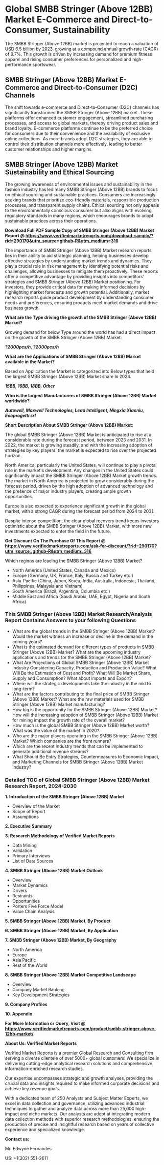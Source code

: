 <h1>Global SMBB Stringer (Above 12BB) Market E-Commerce and Direct-to-Consumer, Sustainability</h1><p class=""><p>The SMBB Stringer (Above 12BB) market is projected to reach a valuation of USD 6.5 billion by 2023, growing at a compound annual growth rate (CAGR) of 8.7%. This growth is driven by increasing demand for premium fitness apparel and rising consumer preferences for personalized and high-performance sportswear.</p><h2>SMBB Stringer (Above 12BB) Market E-Commerce and Direct-to-Consumer (D2C) Channels</h2><p>The shift towards e-commerce and Direct-to-Consumer (D2C) channels has significantly transformed the SMBB Stringer (Above 12BB) market. These platforms offer enhanced customer engagement, streamlined purchasing processes, and access to global markets, thereby driving product sales and brand loyalty. E-commerce platforms continue to be the preferred choice for consumers due to their convenience and the availability of exclusive online collections. As more brands adopt D2C strategies, they are able to control their distribution channels more effectively, leading to better customer relationships and higher margins.</p><h2>SMBB Stringer (Above 12BB) Market Sustainability and Ethical Sourcing</h2><p>The growing awareness of environmental issues and sustainability in the fashion industry has led many SMBB Stringer (Above 12BB) brands to focus on ethical sourcing and sustainable practices. Consumers are increasingly seeking brands that prioritize eco-friendly materials, responsible production processes, and transparent supply chains. Ethical sourcing not only appeals to the environmentally conscious consumer but also aligns with evolving regulatory standards in many regions, which encourages brands to adopt sustainable practices across their operations.</p></p><p class=""><strong>Download Full PDF Sample Copy of SMBB Stringer (Above 12BB) Market Report @ <a href="https://www.verifiedmarketreports.com/download-sample/?rid=290170&utm_source=github-R&utm_medium=316" target="_blank">https://www.verifiedmarketreports.com/download-sample/?rid=290170&utm_source=github-R&utm_medium=316</a></strong></p><p>The importance of&nbsp;SMBB Stringer (Above 12BB) Market research reports lies in their ability to aid strategic planning, helping businesses develop effective strategies by understanding market trends and dynamics. They play a crucial role in risk management by identifying potential risks and challenges, allowing businesses to mitigate them proactively. These reports offer a competitive advantage by providing insights into competitors' strategies and SMBB Stringer (Above 12BB) Market positioning. For investors, they provide critical data for making informed decisions by highlighting market forecasts and growth potential. Additionally, market research reports guide product development by understanding consumer needs and preferences, ensuring products meet market demands and drive business growth.</p><p><strong>What are the&nbsp;Type driving the growth of the SMBB Stringer (Above 12BB) Market?</strong></p><p id="" class="">Growing demand for below Type around the world has had a direct impact on the growth of the SMBB Stringer (Above 12BB) Market:</p><p class=""><em><strong>?2000pcs/h, ?2000pcs/h</strong></em></p><p class=""><strong>What are the&nbsp;Applications&nbsp;of SMBB Stringer (Above 12BB) Market available in the Market?</strong></p><p id="" class="">Based on Application the Market is categorized into Below types that held the largest SMBB Stringer (Above 12BB) Market share In 2024.</p><p class=""><em><strong>15BB, 16BB, 18BB, Other</strong></em></p><p class=""><strong>Who is the largest Manufacturers of SMBB Stringer (Above 12BB) Market worldwide?</strong></p><p><em><strong>Autowell, Maxwell Technologies, Lead Intelligent, Ningxia Xiaoniu, Ecoprogetti srl</strong></em></p><p id="" class=""><strong>Short Description About SMBB Stringer (Above 12BB) Market:</strong></p><p>The global SMBB Stringer (Above 12BB) Market is anticipated to rise at a considerable rate during the forecast period, between 2023 and 2031. In 2022, the market is growing steadily, and with the increasing adoption of strategies by key players, the market is expected to rise over the projected horizon.</p><p>North America, particularly the United States, will continue to play a pivotal role in the market's development. Any changes in the United States could significantly impact the SMBB Stringer (Above 12BB) Market growth trends. The market in North America is projected to grow considerably during the forecast period, driven by the high adoption of advanced technology and the presence of major industry players, creating ample growth opportunities.</p><p>Europe is also expected to experience significant growth in the global market, with a strong CAGR during the forecast period from 2024 to 2031.</p><p>Despite intense competition, the clear global recovery trend keeps investors optimistic about the SMBB Stringer (Above 12BB) Market, with more new investments expected to enter the field in the future.</p><p id="" class=""><strong>Get Discount On The Purchase Of This Report @ <a href="https://www.verifiedmarketreports.com/ask-for-discount/?rid=290170?utm_source=github-R&utm_medium=316" target="_blank">https://www.verifiedmarketreports.com/ask-for-discount/?rid=290170?utm_source=github-R&utm_medium=316</a></strong></p><p class="">Which regions are leading the SMBB Stringer (Above 12BB) Market?</p><ul><li>North America (United States, Canada and Mexico)</li><li>Europe (Germany, UK, France, Italy, Russia and Turkey etc.)</li><li>Asia-Pacific (China, Japan, Korea, India, Australia, Indonesia, Thailand, Philippines, Malaysia and Vietnam)</li><li>South America (Brazil, Argentina, Columbia etc.)</li><li>Middle East and Africa (Saudi Arabia, UAE, Egypt, Nigeria and South Africa)</li></ul><h3 id="" class="">This SMBB Stringer (Above 12BB) Market Research/Analysis Report Contains Answers to your following Questions</h3><ul><li>What are the global trends in the SMBB Stringer (Above 12BB) Market? Would the market witness an increase or decline in the demand in the coming years?</li><li>What is the estimated demand for different types of products in SMBB Stringer (Above 12BB) Market? What are the upcoming industry applications and trends for the SMBB Stringer (Above 12BB) Market?</li><li>What Are Projections of Global SMBB Stringer (Above 12BB) Market Industry Considering Capacity, Production and Production Value? What Will Be the Estimation of Cost and Profit? What Will Be Market Share, Supply and Consumption? What about imports and Export?</li><li>Where will the strategic developments take the industry in the mid to long-term?</li><li>What are the factors contributing to the final price of SMBB Stringer (Above 12BB) Market? What are the raw materials used for SMBB Stringer (Above 12BB) Market manufacturing?</li><li>How big is the opportunity for the SMBB Stringer (Above 12BB) Market? How will the increasing adoption of SMBB Stringer (Above 12BB) Market for mining impact the growth rate of the overall market?</li><li>How much is the global SMBB Stringer (Above 12BB) Market worth? What was the value of the market In 2020?</li><li>Who are the major players operating in the SMBB Stringer (Above 12BB) Market? Which companies are the front runners?</li><li>Which are the recent industry trends that can be implemented to generate additional revenue streams?</li><li>What Should Be Entry Strategies, Countermeasures to Economic Impact, and Marketing Channels for SMBB Stringer (Above 12BB) Market Industry?</li></ul><h3 id="" class="">Detailed TOC of Global SMBB Stringer (Above 12BB) Market Research Report, 2024-2030</h3><p id="" class=""><strong>1. Introduction of the SMBB Stringer (Above 12BB) Market</strong></p><ul><li>Overview of the Market</li><li>Scope of Report</li><li>Assumptions</li></ul><p id="" class=""><strong>2. Executive Summary</strong></p><p id="" class=""><strong>3. Research Methodology of Verified Market Reports</strong></p><ul><li>Data Mining</li><li>Validation</li><li>Primary Interviews</li><li>List of Data Sources</li></ul><p id="" class=""><strong>4. SMBB Stringer (Above 12BB) Market Outlook</strong></p><ul><li>Overview</li><li>Market Dynamics</li><li>Drivers</li><li>Restraints</li><li>Opportunities</li><li>Porters Five Force Model</li><li>Value Chain Analysis</li></ul><p id="" class=""><strong>5. SMBB Stringer (Above 12BB) Market, By Product</strong></p><p id="" class=""><strong>6. SMBB Stringer (Above 12BB) Market, By Application</strong></p><p id="" class=""><strong>7. SMBB Stringer (Above 12BB) Market, By Geography</strong></p><ul><li>North America</li><li>Europe</li><li>Asia Pacific</li><li>Rest of the World</li></ul><p id="" class=""><strong>8. SMBB Stringer (Above 12BB) Market Competitive Landscape</strong></p><ul><li>Overview</li><li>Company Market Ranking</li><li>Key Development Strategies</li></ul><p id="" class=""><strong>9. Company Profiles</strong></p><p id="" class=""><strong>10. Appendix</strong></p><p id="" class=""><strong>For More Information or Query, Visit @ <a href="https://www.verifiedmarketreports.com/product/smbb-stringer-above-12bb-market/" target="_blank">https://www.verifiedmarketreports.com/product/smbb-stringer-above-12bb-market/</a></strong></p><p id="" class=""><strong>About Us: Verified Market Reports</strong></p><p id="" class="">Verified Market Reports is a premier Global Research and Consulting firm serving a diverse clientele of over 5000+ global customers. We specialize in delivering cutting-edge analytical research solutions and comprehensive information-enriched research studies.</p><p id="" class="">Our expertise encompasses strategic and growth analyses, providing the crucial data and insights required to make informed corporate decisions and achieve key revenue goals.</p><p id="" class="">With a dedicated team of 250 Analysts and Subject Matter Experts, we excel in data collection and governance, utilizing advanced industrial techniques to gather and analyze data across more than 25,000 high-impact and niche markets. Our analysts are adept at integrating modern data collection methods with superior research methodologies, ensuring the production of precise and insightful research based on years of collective experience and specialized knowledge.</p><p id="" class=""><strong>Contact us:</strong></p><p id="" class="">Mr. Edwyne Fernandes</p><p id="" class="">US: +1(302) 551-2611</p>